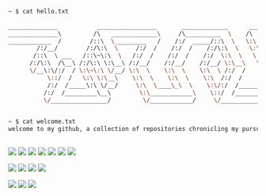 ```bash
~ $ cat hello.txt
                                                
______________           _________________       _____________      ___ 
______________\         /\   _____________\     /\__________  \    /\  \
____________  /        /::\  \_________   /    /:/  _____/::\  \   \:\  \
        /:/__/        /:/\:\  \     /:/  /    /:/  /    /:/\:\  \   \:\  \
       /::\  \ ___   /::\~\:\  \   /:/  /    /:/  /    /:/  \:\  \   \:\  \
      /:/\:\  /\__\ /:/\:\ \:\__\ /:/__/    /:/__/    /:/__/ \:\__\   \:\  \
      \/__\:\/:/  / \:\~\:\ \/__/ \:\  \    \:\  \    \:\  \ /:/  /    \:\  \
           \::/  /   \:\ \:\__\    \:\  \    \:\  \    \:\  /:/  /      \:\__\
           /:/  /_____\:\ \/__/     \:\  \____\_\  \    \:\/:/  /______  \/__/
          /:/  /_________\__\        \:\____________\    \::/  /_______\   /:\_\
          \/________________/         \/____________/     \/___________/   \:/_/

                                                  
~ $ cat welcome.txt
welcome to my github, a collection of repositories chronicling my pursuit of bug-free bliss
```      
##
![](https://img.shields.io/badge/Code-JavaScript-informational?style=flat&logo=javascript&logoColor=white&color=2bbc8a)
![](https://img.shields.io/badge/Code-TypeScript-informational?style=flat&logo=typescript&logoColor=white&color=2bbc8a)
![](https://img.shields.io/badge/Code-Python-informational?style=flat&logo=python&logoColor=white&color=2bbc8a)
![](https://img.shields.io/badge/Code-Golang-informational?style=flat&logo=go&logoColor=white&color=2bbc8a)
![](https://img.shields.io/badge/Code-React-informational?style=flat&logo=react&logoColor=white&color=2bbc8a)
![](https://img.shields.io/badge/Code-Node-informational?style=flat&logo=nodedotjs&logoColor=white&color=2bbc8a)
![](https://img.shields.io/badge/Code-Express-informational?style=flat&logo=express&logoColor=white&color=2bbc8a)  

![](https://img.shields.io/badge/Tools-Bash-informational?style=flat&logo=gnu-bash&logoColor=white&color=2bbc8a)
![](https://img.shields.io/badge/Tools-Git-informational?style=flat&logo=git&logoColor=white&color=2bbc8a)
![](https://img.shields.io/badge/Tools-PostgreSQL-informational?style=flat&logo=postgresql&logoColor=white&color=2bbc8a)
![](https://img.shields.io/badge/Tools-TailwindCSS-informational?style=flat&logo=tailwindcss&logoColor=white&color=2bbc8a)  

![](https://img.shields.io/badge/OS-Linux-informational?style=flat&logo=linux&logoColor=white&color=2bbc8a)
![](https://img.shields.io/badge/Editor-VS_Code-informational?style=flat&logo=visualstudiocode&logoColor=white&color=2bbc8a)
![](https://img.shields.io/badge/Editor-Neovim-informational?style=flat&logo=neovim&logoColor=white&color=2bbc8a)
